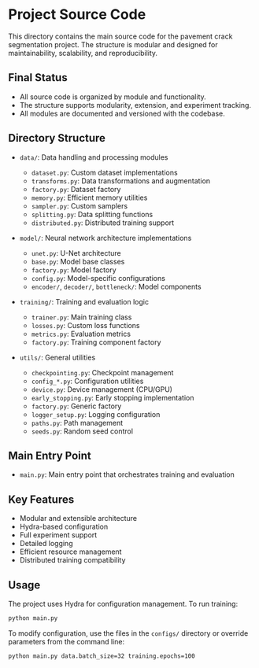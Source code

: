 # Project Source Code

This directory contains the main source code for the pavement crack segmentation project. The structure is modular and designed for maintainability, scalability, and reproducibility.

## Final Status

- All source code is organized by module and functionality.
- The structure supports modularity, extension, and experiment tracking.
- All modules are documented and versioned with the codebase.

## Directory Structure

- `data/`: Data handling and processing modules
  - `dataset.py`: Custom dataset implementations
  - `transforms.py`: Data transformations and augmentation
  - `factory.py`: Dataset factory
  - `memory.py`: Efficient memory utilities
  - `sampler.py`: Custom samplers
  - `splitting.py`: Data splitting functions
  - `distributed.py`: Distributed training support

- `model/`: Neural network architecture implementations
  - `unet.py`: U-Net architecture
  - `base.py`: Model base classes
  - `factory.py`: Model factory
  - `config.py`: Model-specific configurations
  - `encoder/`, `decoder/`, `bottleneck/`: Model components

- `training/`: Training and evaluation logic
  - `trainer.py`: Main training class
  - `losses.py`: Custom loss functions
  - `metrics.py`: Evaluation metrics
  - `factory.py`: Training component factory

- `utils/`: General utilities
  - `checkpointing.py`: Checkpoint management
  - `config_*.py`: Configuration utilities
  - `device.py`: Device management (CPU/GPU)
  - `early_stopping.py`: Early stopping implementation
  - `factory.py`: Generic factory
  - `logger_setup.py`: Logging configuration
  - `paths.py`: Path management
  - `seeds.py`: Random seed control

## Main Entry Point

- `main.py`: Main entry point that orchestrates training and evaluation

## Key Features

- Modular and extensible architecture
- Hydra-based configuration
- Full experiment support
- Detailed logging
- Efficient resource management
- Distributed training compatibility

## Usage

The project uses Hydra for configuration management. To run training:

```bash
python main.py
```

To modify configuration, use the files in the `configs/` directory or override parameters from the command line:

```bash
python main.py data.batch_size=32 training.epochs=100
```
